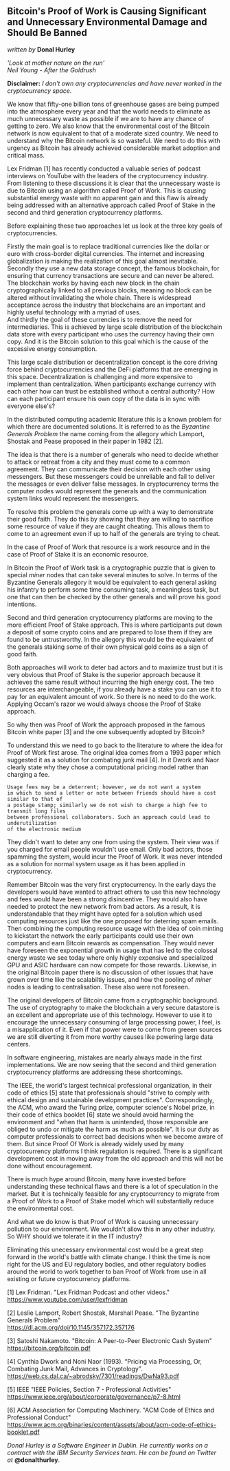 ## Bitcoin's Proof of Work is Causing Significant and Unnecessary Environmental Damage and Should Be Banned
_written by_ **Donal Hurley** 

_'Look at mother nature on the run'\
Neil Young - After the Goldrush_

**Disclaimer:** _I don't own any cryptocurrencies and have never worked in the cryptocurrency space._

We know that fifty-one billion tons of greenhouse gases are being pumped into the atmosphere every year and
that the world needs to eliminate as much unnecessary waste as possible if we are to have any chance of getting to zero.
We also know that the environmental cost of the Bitcoin network is now equivalent to that of a moderate sized country.
We need to understand why the Bitcoin network is so wasteful.
We need to do this with urgency as Bitcoin has already achieved considerable market adoption and critical mass.

Lex Fridman [1] has recently conducted a valuable series of podcast interviews on YouTube with the leaders of the cryptocurrency industry.
From listening to these discussions it is clear that the unnecessary waste is due to Bitcoin using an algorithm called Proof of Work.
This is causing substantial energy waste with no apparent gain and this flaw is already being addressed
with an alternative approach called Proof of Stake in the second and third generation cryptocurrency platforms.

Before explaining these two approaches let us look at the three key goals of cryptocurrencies.

Firstly the main goal is to replace traditional currencies like the dollar or euro with cross-border digital currencies.
The internet and increasing globalization is making the realization of this goal almost inevitable.
Secondly they use a new data storage concept, the famous blockchain, for ensuring that currency transactions are secure and can never be altered.
The blockchain works by having each new block in the chain cryptographically linked to all previous blocks, meaning no block can be altered without invalidating the whole chain.
There is widespread acceptance across the industry that blockchains are an important and highly useful technology with a myriad of uses.    
And thirdly the goal of these currencies is to remove the need for intermediaries.
This is achieved by large scale distribution of the blockchain data store with every participant who uses the currency having their own copy.
And it is the Bitcoin solution to this goal which is the cause of the excessive energy consumption.

This large scale distribution or decentralization concept is the core driving force behind cryptocurrencies and the DeFi platforms that are emerging in this space.
Decentralization is challenging and more expensive to implement than centralization.
When participants exchange currency with each other how can trust be established without a central authority?
How can each participant ensure his own copy of the data is in sync with everyone else's?

In the distributed computing academic literature this is a known problem for which there are documented solutions.
It is referred to as the _Byzantine Generals Problem_ the name coming from the allegory which Lamport, Shostak and Pease proposed in their paper in 1982 [2].

The idea is that there is a number of generals who need to decide whether to attack or retreat from a city and they must come to a common agreement.
They can communicate their decision with each other using messengers.
But these messengers could be unreliable and fail to deliver the messages or even deliver false messages.
In cryptocurrency terms the computer nodes would represent the generals and the communication system links would represent the messengers.

To resolve this problem the generals come up with a way to demonstrate their good faith.
They do this by showing that they are willing to sacrifice some resource of value if they are caught cheating.
This allows them to come to an agreement even if up to half of the generals are trying to cheat.

In the case of Proof of Work that resource is a work resource and in the case of Proof of Stake it is an economic resource.

In Bitcoin the Proof of Work task is a cryptographic puzzle that is given to special _miner_ nodes that can take several minutes to solve.
In terms of the Byzantine Generals allegory it would be equivalent to each general asking his infantry to perform some time consuming task,
a meaningless task, but one that can then be checked by the other generals and will prove his good intentions.

Second and third generation cryptocurrency platforms are moving to the more efficient Proof of Stake approach.
This is where participants put down a deposit of some crypto coins and are prepared to lose them if they are found to be untrustworthy.
In the allegory this would be the equivalent of the generals staking some of their own physical gold coins as a sign of good faith.

Both approaches will work to deter bad actors and to maximize trust but it is very obvious 
that Proof of Stake is the superior approach because it achieves the same result without incurring the high energy cost.
The two resources are interchangeable, if you already have a stake you can use it to pay for an equivalent amount of work.
So there is no need to do the work. Applying Occam's razor we would always choose the Proof of Stake approach. 

So why then was Proof of Work the approach proposed in the famous Bitcoin white paper [3] and the one subsequently adopted by Bitcoin?

To understand this we need to go back to the literature to where the idea for Proof of Work first arose.
The original idea comes from a 1993 paper which suggested it as a solution for combating junk mail [4].
In it Dwork and Naor clearly state why they chose a computational pricing model rather than charging a fee.

    Usage fees may be a deterrent; however, we do not want a system
    in which to send a letter or note between friends should have a cost similar to that of
    a postage stamp; similarly we do not wish to charge a high fee to transmit long files
    between professional collaborators. Such an approach could lead to underutilization
    of the electronic medium

They didn't want to deter any one from using the system. Their view was if you charged for email people wouldn't use email.
Only bad actors, those spamming the system, would incur the Proof of Work.
It was never intended as a solution for normal system usage as it has been applied in cryptocurrency.

Remember Bitcoin was the very first cryptocurrency. 
In the early days the developers would have wanted to attract others to use this new technology and fees would have been a strong disincentive.
They would also have needed to protect the new network from bad actors.
As a result, it is understandable that they might have opted for a solution which used computing resources just like the one proposed for deterring spam emails.
Then combining the computing resource usage with the idea of coin minting to kickstart the network the early participants could use their own computers and earn Bitcoin rewards as compensation.
They would never have foreseen the exponential growth in usage that has led to the colossal energy waste we see today 
where only highly expensive and specialized GPU and ASIC hardware can now compete for those rewards.
Likewise, in the original Bitcoin paper there is no discussion of other issues that have grown over time 
like the scalabiltiy issues, and how the pooling of _miner_ nodes is leading to centralisation.
These also were not foreseen.

The original developers of Bitcoin came from a cryptographic background.
The use of cryptography to make the blockchain a very secure datastore is an excellent and appropriate use of this technology.
However to use it to encourage the unnecessary consuming of large processing power, I feel, is a misapplication of it.
Even if that power were to come from greeen sources we are still diverting it from more worthy causes like powering large data centers.

In software engineering, mistakes are nearly always made in the first implementations.
We are now seeing that the second and third generation cryptocurrency platforms are addressing these shortcomings.

The IEEE, the world's largest technical professional organization,
in their code of ethics [5] state that professionals should "strive to comply with ethical design and sustainable development practices".
Correspondingly, the ACM, who award the Turing prize, computer science's Nobel prize, 
in their code of ethics booklet [6] state we should avoid harming the environment and 
"when that harm is unintended, those responsible are obliged to undo or mitigate the harm as much as possible".
It is our duty as computer professionals to correct bad decisions when we become aware of them.
But since Proof Of Work is already widely used by many cryptocurrency platforms I think regulation is required.
There is a significant development cost in moving away from the old approach and this will not be done without encouragement.      

There is much hype around Bitcoin, many have invested before understanding these technical flaws and there is a lot of speculation in the market.
But it is technically feasible for any cryptocurrency to migrate from a Proof of Work to a Proof of Stake model which will substantially reduce the environmental cost.   

And what we do know is that Proof of Work is causing unnecessary pollution to our environment. We wouldn't allow this in any other industry. So WHY should we tolerate it in the IT industry?

Eliminating this unecessary environmental cost would be a great step forward in the world's battle with climate change.
I think the time is now right for the US and EU regulatory bodies, and other regulatory bodies around the world to work together to ban Proof of Work from use in all existing or future cryptocurrency platforms.

[1] Lex Fridman. "Lex Fridman Podcast and other videos."\
https://www.youtube.com/user/lexfridman

[2] Leslie Lamport, Robert Shostak, Marshall Pease. "The Byzantine Generals Problem"\
https://dl.acm.org/doi/10.1145/357172.357176

[3] Satoshi Nakamoto. "Bitcoin: A Peer-to-Peer Electronic Cash System"\
https://bitcoin.org/bitcoin.pdf

[4] Cynthia Dwork and Noni Naor (1993). “Pricing via Processing, Or, Combating Junk Mail, Advances in Cryptology”.\
https://web.cs.dal.ca/~abrodsky/7301/readings/DwNa93.pdf

[5] IEEE "IEEE Policies, Section 7 - Professional Activities"\
https://www.ieee.org/about/corporate/governance/p7-8.html

[6] ACM Association for Computing Machinery. "ACM Code of Ethics and Professional Conduct"\
https://www.acm.org/binaries/content/assets/about/acm-code-of-ethics-booklet.pdf

_Donal Hurley is a Software Engineer in Dublin. He currently works on a contract with the IBM Security Services team. He can be found on Twitter at_ **@donalthurley**.
